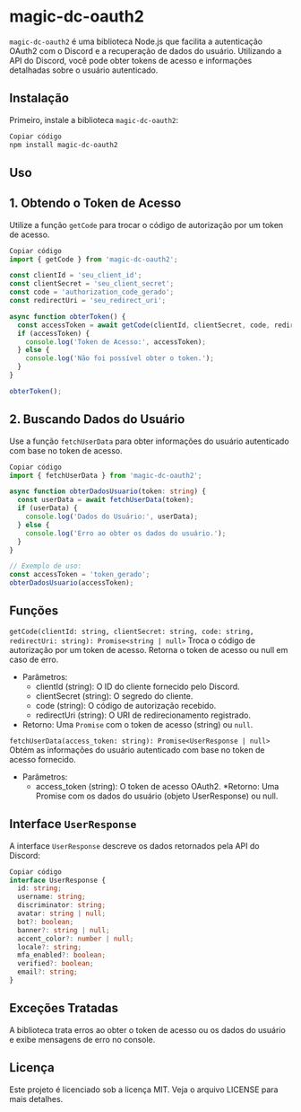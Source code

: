 # magic-dc-oauth2
`magic-dc-oauth2` é uma biblioteca Node.js que facilita a autenticação OAuth2 com o Discord e a recuperação de dados do usuário. Utilizando a API do Discord, você pode obter tokens de acesso e informações detalhadas sobre o usuário autenticado.

## Instalação
Primeiro, instale a biblioteca `magic-dc-oauth2`:

```bash
Copiar código
npm install magic-dc-oauth2
```
## Uso
## 1. Obtendo o Token de Acesso
Utilize a função `getCode` para trocar o código de autorização por um token de acesso.

```ts
Copiar código
import { getCode } from 'magic-dc-oauth2';

const clientId = 'seu_client_id';
const clientSecret = 'seu_client_secret';
const code = 'authorization_code_gerado';
const redirectUri = 'seu_redirect_uri';

async function obterToken() {
  const accessToken = await getCode(clientId, clientSecret, code, redirectUri);
  if (accessToken) {
    console.log('Token de Acesso:', accessToken);
  } else {
    console.log('Não foi possível obter o token.');
  }
}

obterToken();
```
## 2. Buscando Dados do Usuário
Use a função `fetchUserData` para obter informações do usuário autenticado com base no token de acesso.

```ts
Copiar código
import { fetchUserData } from 'magic-dc-oauth2';

async function obterDadosUsuario(token: string) {
  const userData = await fetchUserData(token);
  if (userData) {
    console.log('Dados do Usuário:', userData);
  } else {
    console.log('Erro ao obter os dados do usuário.');
  }
}

// Exemplo de uso:
const accessToken = 'token_gerado';
obterDadosUsuario(accessToken);
```
## Funções
`getCode(clientId: string, clientSecret: string, code: string, redirectUri: string): Promise<string | null>`
Troca o código de autorização por um token de acesso. Retorna o token de acesso ou null em caso de erro.

* Parâmetros:
  * clientId (string): O ID do cliente fornecido pelo Discord.
  * clientSecret (string): O segredo do cliente.
  * code (string): O código de autorização recebido.
  * redirectUri (string): O URI de redirecionamento registrado.
* Retorno: Uma `Promise` com o token de acesso (string) ou `null`.

`fetchUserData(access_token: string): Promise<UserResponse | null>`
Obtém as informações do usuário autenticado com base no token de acesso fornecido.

* Parâmetros:
  * access_token (string): O token de acesso OAuth2.
*Retorno: Uma Promise com os dados do usuário (objeto UserResponse) ou null.

## Interface `UserResponse`
A interface `UserResponse` descreve os dados retornados pela API do Discord:

```ts
Copiar código
interface UserResponse {
  id: string;
  username: string;
  discriminator: string;
  avatar: string | null;
  bot?: boolean;
  banner?: string | null;
  accent_color?: number | null;
  locale?: string;
  mfa_enabled?: boolean;
  verified?: boolean;
  email?: string;
}
```
## Exceções Tratadas
A biblioteca trata erros ao obter o token de acesso ou os dados do usuário e exibe mensagens de erro no console.

## Licença
Este projeto é licenciado sob a licença MIT. Veja o arquivo LICENSE para mais detalhes.
